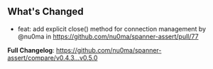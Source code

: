 ## What's Changed
* feat: add explicit close() method for connection management by @nu0ma in https://github.com/nu0ma/spanner-assert/pull/77


**Full Changelog**: https://github.com/nu0ma/spanner-assert/compare/v0.4.3...v0.5.0
